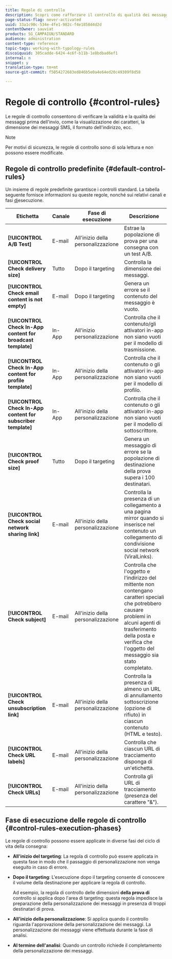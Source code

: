 ```yaml
---
title: Regole di controllo
description: Scopri come rafforzare il controllo di qualità dei messaggi con le regole di controllo.
page-status-flag: never-activated
uuid: 33a1c90c-534e-4fe1-982c-f4e1858d4d2d
contentOwner: sauviat
products: SG_CAMPAIGN/STANDARD
audience: administration
content-type: reference
topic-tags: working-with-typology-rules
discoiquuid: 305cadde-6424-4c6f-b11b-1e8bdbad6ef1
internal: n
snippet: y
translation-type: tm+mt
source-git-commit: f5054272683ed846b5e0a4e64ed20c49309f8d58

---
```



# Regole di controllo {#control-rules}

Le regole di controllo consentono di verificare la validità e la qualità dei messaggi prima dell&#39;invio, come la visualizzazione dei caratteri, la dimensione dei messaggi SMS, il formato dell&#39;indirizzo, ecc.

>[!NOTE]
>
>Per motivi di sicurezza, le regole di controllo sono di sola lettura e non possono essere modificate.

## Regole di controllo predefinite {#default-control-rules}

Un insieme di regole predefinite garantisce i controlli standard. La tabella seguente fornisce informazioni su queste regole, nonché sui relativi canali e fasi [di](#control-rules-execution-phases)esecuzione.

| Etichetta | Canale | Fase di esecuzione | Descrizione |
---------|----------|---------|---------
| **[!UICONTROL A/B Test]** | E-mail | All&#39;inizio della personalizzazione | Estrae la popolazione di prova per una consegna con un test A/B. |
| **[!UICONTROL Check delivery size]** | Tutto | Dopo il targeting | Controlla la dimensione dei messaggi. |
| **[!UICONTROL Check email content is not empty]** | E-mail | Dopo il targeting | Genera un errore se il contenuto del messaggio è vuoto. |
| **[!UICONTROL Check In-App content for broadcast template]** | In-App | All&#39;inizio personalizzazione | Controlla che il contenuto/gli attivatori in-app non siano vuoti per il modello di trasmissione. |
| **[!UICONTROL Check In-App content for profile template]** | In-App | All&#39;inizio della personalizzazione | Controlla che il contenuto o gli attivatori in-app non siano vuoti per il modello di profilo. |
| **[!UICONTROL Check In-App content for subscriber template]** | In-App | All&#39;inizio della personalizzazione | Controlla che il contenuto o gli attivatori in-app non siano vuoti per il modello di sottoscrittore. |
| **[!UICONTROL Check proof size]** | Tutto | Dopo il targeting | Genera un messaggio di errore se la popolazione di destinazione della prova supera i 100 destinatari. |
| **[!UICONTROL Check social network sharing link]** | E-mail | All&#39;inizio della personalizzazione | Controlla la presenza di un collegamento a una pagina mirror quando si inserisce nel contenuto un collegamento di condivisione social network (ViralLinks). |
| **[!UICONTROL Check subject]** | E-mail | All&#39;inizio della personalizzazione | Controlla che l&#39;oggetto e l&#39;indirizzo del mittente non contengano caratteri speciali che potrebbero causare problemi in alcuni agenti di trasferimento della posta e verifica che l&#39;oggetto del messaggio sia stato completato. |
| **[!UICONTROL Check unsubscription link]** | E-mail | All&#39;inizio della personalizzazione | Controlla la presenza di almeno un URL di annullamento sottoscrizione (opzione di rifiuto) in ciascun contenuto (HTML e testo). |
| **[!UICONTROL Check URL labels]** | E-mail | All&#39;inizio della personalizzazione | Controlla che ciascun URL di tracciamento disponga di un&#39;etichetta. |
| **[!UICONTROL Check URLs]** | E-mail | All&#39;inizio della personalizzazione | Controlla gli URL di tracciamento (presenza del carattere &quot;&amp;&quot;). |

## Fase di esecuzione delle regole di controllo {#control-rules-execution-phases}

Le regole di controllo possono essere applicate in diverse fasi del ciclo di vita della consegna:

* **All&#39;inizio del targeting**: La regola di controllo può essere applicata in questa fase in modo che il passaggio di personalizzazione non venga eseguito in caso di errore.

* **Dopo il targeting**: L&#39;esecuzione dopo il targeting consente di conoscere il volume della destinazione per applicare la regola di controllo.

   Ad esempio, la regola di controllo delle dimensioni **della prova di** controllo si applica dopo l&#39;area di targeting: questa regola impedisce la preparazione della personalizzazione dei messaggi in presenza di troppi destinatari di prova.

* **All&#39;inizio della personalizzazione**: Si applica quando il controllo riguarda l&#39;approvazione della personalizzazione dei messaggi. La personalizzazione dei messaggi viene effettuata durante la fase di analisi.

* **Al termine dell&#39;analisi**: Quando un controllo richiede il completamento della personalizzazione dei messaggi.
